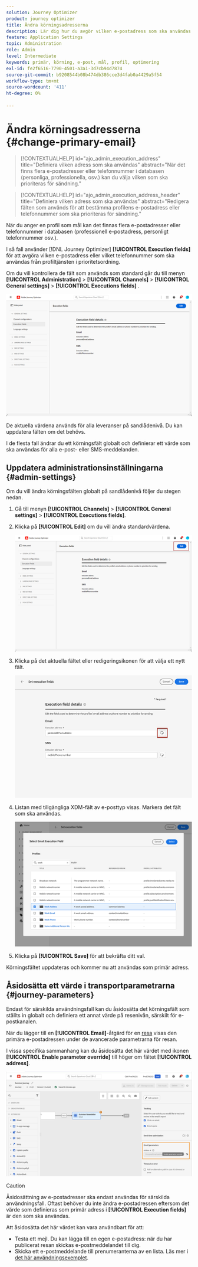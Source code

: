 ```yaml
---
solution: Journey Optimizer
product: journey optimizer
title: Ändra körningsadresserna
description: Lär dig hur du avgör vilken e-postadress som ska användas från profiltjänsten.
feature: Application Settings
topic: Administration
role: Admin
level: Intermediate
keywords: primär, körning, e-post, mål, profil, optimering
exl-id: fe2f6516-7790-4501-a3a1-3d7cb94d7874
source-git-commit: b9208544b08b474db386cce3d4fab0a4429a5f54
workflow-type: tm+mt
source-wordcount: '411'
ht-degree: 0%

---
```


# Ändra körningsadresserna {#change-primary-email}

>[!CONTEXTUALHELP]
>id="ajo_admin_execution_address"
>title="Definiera vilken adress som ska användas"
>abstract="När det finns flera e-postadresser eller telefonnummer i databasen (personliga, professionella, osv.) kan du välja vilken som ska prioriteras för sändning."

>[!CONTEXTUALHELP]
>id="ajo_admin_execution_address_header"
>title="Definiera vilken adress som ska användas"
>abstract="Redigera fälten som används för att bestämma profilens e-postadress eller telefonnummer som ska prioriteras för sändning."

När du anger en profil som mål kan det finnas flera e-postadresser eller telefonnummer i databasen (professionell e-postadress, personligt telefonnummer osv.).

I så fall använder [!DNL Journey Optimizer] **[!UICONTROL Execution fields]** för att avgöra vilken e-postadress eller vilket telefonnummer som ska användas från profiltjänsten i prioritetsordning.

Om du vill kontrollera de fält som används som standard går du till menyn **[!UICONTROL Administration]** > **[!UICONTROL Channels]** > **[!UICONTROL General settings]** > **[!UICONTROL Executions fields]** .

![](assets/primary-address-execution-fields.png)

De aktuella värdena används för alla leveranser på sandlådenivå. Du kan uppdatera fälten om det behövs.

I de flesta fall ändrar du ett körningsfält globalt och definierar ett värde som ska användas för alla e-post- eller SMS-meddelanden. <!--[Learn how](#admin-settings)-->

<!--In some specific use cases only, you can override the value set globally and define a different value at the journey level. [Learn more](#journey-parameters)-->

## Uppdatera administrationsinställningarna {#admin-settings}

Om du vill ändra körningsfälten globalt på sandlådenivå följer du stegen nedan.

1. Gå till menyn **[!UICONTROL Channels]** > **[!UICONTROL General settings]** > **[!UICONTROL Executions fields]**.

1. Klicka på **[!UICONTROL Edit]** om du vill ändra standardvärdena.

   ![](assets/primary-address.png)

1. Klicka på det aktuella fältet eller redigeringsikonen för att välja ett nytt fält.

   ![](assets/primary-address-edit.png)

1. Listan med tillgängliga XDM-fält av e-posttyp visas. Markera det fält som ska användas.

   ![](assets/primary-address-select-field.png)

1. Klicka på **[!UICONTROL Save]** för att bekräfta ditt val.

Körningsfältet uppdateras och kommer nu att användas som primär adress.

<!--1. You can also select an additional field to use as secondary email address. This allows you to determine which field to use if the primary field is empty for a profile. -->

## Åsidosätta ett värde i transportparametrarna {#journey-parameters}

Endast för särskilda användningsfall kan du åsidosätta det körningsfält som ställts in globalt och definiera ett annat värde på resenivån, särskilt för e-postkanalen.

När du lägger till en **[!UICONTROL Email]**-åtgärd för en [resa](../email/create-email.md#create-email-journey-campaign) visas den primära e-postadressen under de avancerade parametrarna för resan.

I vissa specifika sammanhang kan du åsidosätta det här värdet med ikonen **[!UICONTROL Enable parameter override]** till höger om fältet **[!UICONTROL address]**.

![](assets/journey-enable-parameter-override.png)

>[!CAUTION]
>
>Åsidosättning av e-postadresser ska endast användas för särskilda användningsfall. Oftast behöver du inte ändra e-postadressen eftersom det värde som definieras som primär adress i **[!UICONTROL Execution fields]** är den som ska användas.

Att åsidosätta det här värdet kan vara användbart för att:

* Testa ett mejl. Du kan lägga till en egen e-postadress: när du har publicerat resan skickas e-postmeddelandet till dig.
* Skicka ett e-postmeddelande till prenumeranterna av en lista. Läs mer i [det här användningsexemplet](../building-journeys/message-to-subscribers-uc.md).
